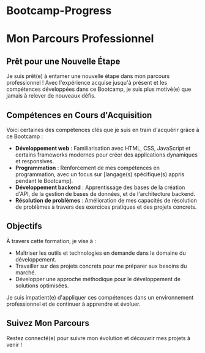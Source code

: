# Bootcamp-Progress

# Mon Parcours Professionnel

## Prêt pour une Nouvelle Étape 

Je suis prêt(e) à entamer une nouvelle étape dans mon parcours professionnel ! Avec l'expérience acquise jusqu'à présent et les compétences développées dans ce Bootcamp, je suis plus motivé(e) que jamais à relever de nouveaux défis.

## Compétences en Cours d'Acquisition

Voici certaines des compétences clés que je suis en train d'acquérir grâce à ce Bootcamp :

- **Développement web** : Familiarisation avec HTML, CSS, JavaScript et certains frameworks modernes pour créer des applications dynamiques et responsives.
- **Programmation** : Renforcement de mes compétences en programmation, avec un focus sur [langage(s) spécifique(s) appris pendant le Bootcamp].
- **Développement backend** : Apprentissage des bases de la création d'API, de la gestion de bases de données, et de l'architecture backend.
- **Résolution de problèmes** : Amélioration de mes capacités de résolution de problèmes à travers des exercices pratiques et des projets concrets.

## Objectifs

À travers cette formation, je vise à :
- Maîtriser les outils et technologies en demande dans le domaine du développement.
- Travailler sur des projets concrets pour me préparer aux besoins du marché.
- Développer une approche méthodique pour le développement de solutions optimisées.

Je suis impatient(e) d'appliquer ces compétences dans un environnement professionnel et de continuer à apprendre et évoluer.

## Suivez Mon Parcours

Restez connecté(e) pour suivre mon évolution et découvrir mes projets à venir !
